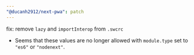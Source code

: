 ```yaml
---
"@ducanh2912/next-pwa": patch
---
```


fix: remove `lazy` and `importInterop` from `.swcrc`

- Seems that these values are no longer allowed with `module.type` set to `"es6"` or `"nodenext"`.
